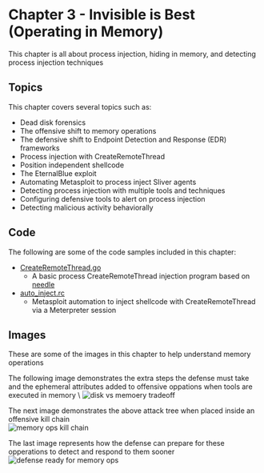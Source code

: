 # Chapter 3 - Invisible is Best (Operating in Memory)
This chapter is all about process injection, hiding in memory, and detecting process injection techniques

## Topics

This chapter covers several topics such as:

-   Dead disk forensics
-   The offensive shift to memory operations
-   The defensive shift to Endpoint Detection and Response (EDR) frameworks
-   Process injection with CreateRemoteThread
-   Position independent shellcode
-   The EternalBlue exploit
-   Automating Metasploit to process inject Sliver agents
-   Detecting process injection with multiple tools and techniques
-   Configuring defensive tools to alert on process injection
-   Detecting malicious activity behaviorally

## Code
The following are some of the code samples included in this chapter:

- [CreateRemoteThread.go](https://github.com/ahhh/Cybersecurity-Tradecraft/blob/main/Chapter3/CreateRemoteThread.go)
	- A basic process CreateRemoteThread injection program based on [needle](https://github.com/vyrus001/needle)
- [auto_inject.rc](https://github.com/ahhh/Cybersecurity-Tradecraft/blob/main/Chapter3/auto_inject.rc)
    - Metasploit automation to inject shellcode with CreateRemoteThread via a Meterpreter session 

## Images
These are some of the images in this chapter to help understand memory operations


The following image demonstrates the extra steps the defense must take and the ephemeral attributes added to offensive oppations when tools are executed in memory \ 
![disk vs memoery tradeoff](https://raw.githubusercontent.com/ahhh/Cybersecurity-Tradecraft/main/Chapter3/diskvsmemory.PNG)


The next image demonstrates the above attack tree when placed inside an offensive kill chain \
![memory ops kill chain](https://raw.githubusercontent.com/ahhh/Cybersecurity-Tradecraft/main/Chapter3/memorytradeoffkillchain.PNG)


The last image represents how the defense can prepare for these opperations to detect and respond to them sooner \
![defense ready for memory ops](https://raw.githubusercontent.com/ahhh/Cybersecurity-Tradecraft/main/Chapter3/defendermemoryaware.PNG)

